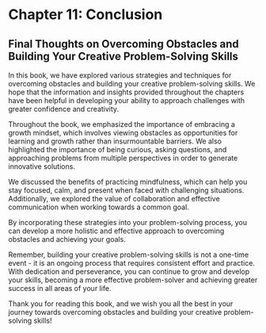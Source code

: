 Chapter 11: Conclusion
======================

Final Thoughts on Overcoming Obstacles and Building Your Creative Problem-Solving Skills
----------------------------------------------------------------------------------------

In this book, we have explored various strategies and techniques for overcoming obstacles and building your creative problem-solving skills. We hope that the information and insights provided throughout the chapters have been helpful in developing your ability to approach challenges with greater confidence and creativity.

Throughout the book, we emphasized the importance of embracing a growth mindset, which involves viewing obstacles as opportunities for learning and growth rather than insurmountable barriers. We also highlighted the importance of being curious, asking questions, and approaching problems from multiple perspectives in order to generate innovative solutions.

We discussed the benefits of practicing mindfulness, which can help you stay focused, calm, and present when faced with challenging situations. Additionally, we explored the value of collaboration and effective communication when working towards a common goal.

By incorporating these strategies into your problem-solving process, you can develop a more holistic and effective approach to overcoming obstacles and achieving your goals.

Remember, building your creative problem-solving skills is not a one-time event - it is an ongoing process that requires consistent effort and practice. With dedication and perseverance, you can continue to grow and develop your skills, becoming a more effective problem-solver and achieving greater success in all areas of your life.

Thank you for reading this book, and we wish you all the best in your journey towards overcoming obstacles and building your creative problem-solving skills!

